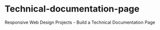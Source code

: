 # Technical-documentation-page
Responsive Web Design Projects - Build a Technical Documentation Page
